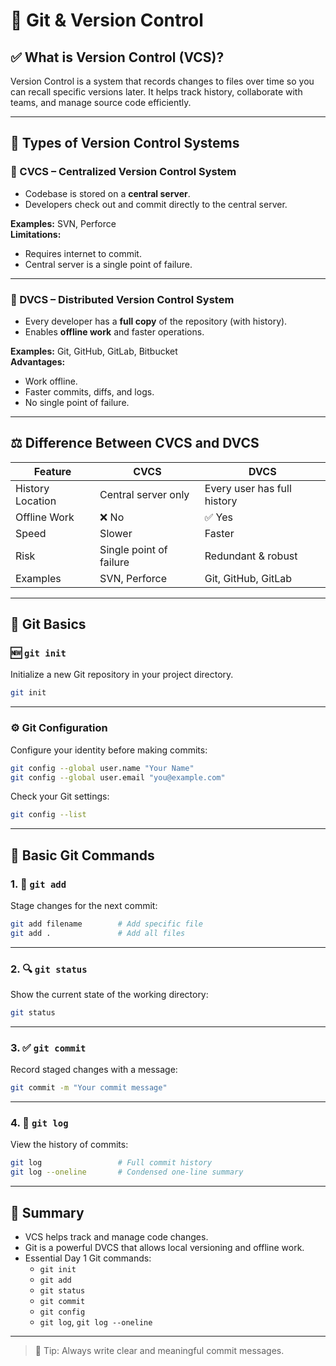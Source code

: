 
# 📘 Git & Version Control

## ✅ What is Version Control (VCS)?

Version Control is a system that records changes to files over time so you can recall specific versions later. It helps track history, collaborate with teams, and manage source code efficiently.

---

## 🔁 Types of Version Control Systems

### 🧭 CVCS – Centralized Version Control System

- Codebase is stored on a **central server**.
- Developers check out and commit directly to the central server.

**Examples:** SVN, Perforce  
**Limitations:**
- Requires internet to commit.
- Central server is a single point of failure.

---

### 🔄 DVCS – Distributed Version Control System

- Every developer has a **full copy** of the repository (with history).
- Enables **offline work** and faster operations.

**Examples:** Git, GitHub, GitLab, Bitbucket  
**Advantages:**
- Work offline.
- Faster commits, diffs, and logs.
- No single point of failure.

---

## ⚖️ Difference Between CVCS and DVCS

| Feature           | CVCS                        | DVCS                        |
|------------------|-----------------------------|-----------------------------|
| History Location | Central server only         | Every user has full history |
| Offline Work     | ❌ No                        | ✅ Yes                      |
| Speed            | Slower                      | Faster                      |
| Risk             | Single point of failure     | Redundant & robust          |
| Examples         | SVN, Perforce               | Git, GitHub, GitLab         |

---

## 🔧 Git Basics

### 🆕 `git init`
Initialize a new Git repository in your project directory.

```bash
git init
```

---

### ⚙️ Git Configuration

Configure your identity before making commits:

```bash
git config --global user.name "Your Name"
git config --global user.email "you@example.com"
```

Check your Git settings:

```bash
git config --list
```

---

## 📂 Basic Git Commands

### 1. 📝 `git add`

Stage changes for the next commit:

```bash
git add filename        # Add specific file
git add .               # Add all files
```

---

### 2. 🔍 `git status`

Show the current state of the working directory:

```bash
git status
```

---

### 3. ✅ `git commit`

Record staged changes with a message:

```bash
git commit -m "Your commit message"
```

---

### 4. 📜 `git log`

View the history of commits:

```bash
git log                 # Full commit history
git log --oneline       # Condensed one-line summary
```

---

## 🎯 Summary

- VCS helps track and manage code changes.
- Git is a powerful DVCS that allows local versioning and offline work.
- Essential Day 1 Git commands:
  - `git init`
  - `git add`
  - `git status`
  - `git commit`
  - `git config`
  - `git log`, `git log --oneline`

---

> 📝 Tip: Always write clear and meaningful commit messages.
